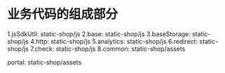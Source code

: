 #  业务代码的组成部分
 
  1.jsSdkUtil: static-shop/js
  2.base: static-shop/js
  3.baseStorage: static-shop/js
  4.http: static-shop/js
  5.analytics: static-shop/js
  6.redirect: static-shop/js
  7.check: static-shop/js
  8.common: static-shop/assets


  portal: static-shop/assets